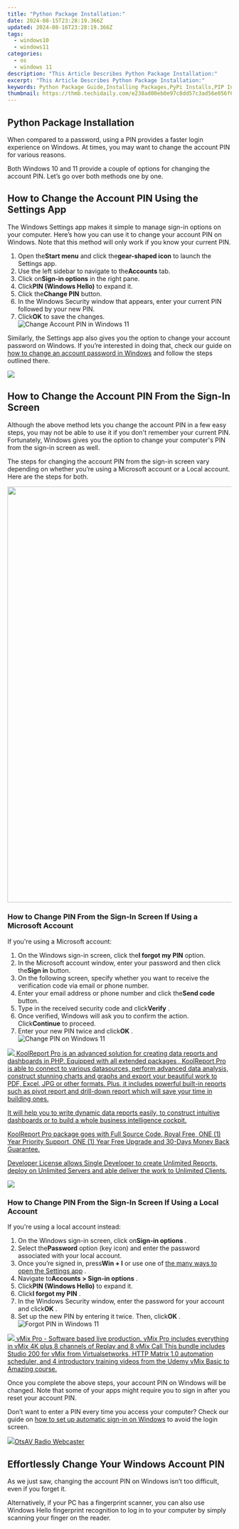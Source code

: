 ```yaml
---
title: "Python Package Installation:"
date: 2024-08-15T23:28:19.366Z
updated: 2024-08-16T23:28:19.366Z
tags:
  - windows10
  - windows11
categories:
  - os
  - windows 11
description: "This Article Describes Python Package Installation:"
excerpt: "This Article Describes Python Package Installation:"
keywords: Python Package Guide,Installing Packages,PyPi Installs,PIP Installation Tips,Python Dependency Management,Standard Package Install,Efficient Python Setup
thumbnail: https://thmb.techidaily.com/e238ad00eb0e97c8dd57c3ad56e056f669853f2127f27582290858df483758e7.jpg
---
```


## Python Package Installation

 When compared to a password, using a PIN provides a faster login experience on Windows. At times, you may want to change the account PIN for various reasons.

 Both Windows 10 and 11 provide a couple of options for changing the account PIN. Let’s go over both methods one by one.

## How to Change the Account PIN Using the Settings App

 The Windows Settings app makes it simple to manage sign-in options on your computer. Here’s how you can use it to change your account PIN on Windows. Note that this method will only work if you know your current PIN.

1. Open the**Start menu** and click the**gear-shaped icon** to launch the Settings app.
2. Use the left sidebar to navigate to the**Accounts** tab.
3. Click on**Sign-in options** in the right pane.
4. Click**PIN (Windows Hello)** to expand it.
5. Click the**Change PIN** button.
6. In the Windows Security window that appears, enter your current PIN followed by your new PIN.
7. Click**OK** to save the changes.  
![Change Account PIN in Windows 11](https://static1.makeuseofimages.com/wordpress/wp-content/uploads/2023/02/change-account-pin-in-windows-11.jpg)

 Similarly, the Settings app also gives you the option to change your account password on Windows. If you’re interested in doing that, check our guide on [how to change an account password in Windows](https://www.makeuseof.com/change-account-password-windows-11/) and follow the steps outlined there.

<!-- affiliate ads begin -->
<a href="https://store.iobit.com/order/checkout.php?PRODS=1468905&QTY=1&AFFILIATE=108875&CART=1"><img src="https://secure.avangate.com/images/merchant/184260348236f9554fe9375772ff966e/ascscan_728x90.png" border="0"></a>
<!-- affiliate ads end -->
## How to Change the Account PIN From the Sign-In Screen

 Although the above method lets you change the account PIN in a few easy steps, you may not be able to use it if you don't remember your current PIN. Fortunately, Windows gives you the option to change your computer's PIN from the sign-in screen as well.

 The steps for changing the account PIN from the sign-in screen vary depending on whether you’re using a Microsoft account or a Local account. Here are the steps for both.

<!-- affiliate ads begin -->
<a href="https://ancheer.sjv.io/c/5597632/1657301/17326" target="_top" id="1657301"><img src="//a.impactradius-go.com/display-ad/17326-1657301" border="0" alt="" width="1920" height="933"/></a><img height="0" width="0" src="https://imp.pxf.io/i/5597632/1657301/17326" style="position:absolute;visibility:hidden;" border="0" />
<!-- affiliate ads end -->
### How to Change PIN From the Sign-In Screen If Using a Microsoft Account

If you're using a Microsoft account:

1. On the Windows sign-in screen, click the**I forgot my PIN** option.
2. In the Microsoft account window, enter your password and then click the**Sign in** button.
3. On the following screen, specify whether you want to receive the verification code via email or phone number.
4. Enter your email address or phone number and click the**Send code** button.
5. Type in the received security code and click**Verify** .
6. Once verified, Windows will ask you to confirm the action. Click**Continue** to proceed.
7. Enter your new PIN twice and click**OK** .  
![Change PIN on Windows 11](https://static1.makeuseofimages.com/wordpress/wp-content/uploads/2023/02/change-pin-on-windows-11.jpeg)
<!-- affiliate ads begin -->
<a href="https://secure.2checkout.com/order/checkout.php?PRODS=4737285&QTY=1&AFFILIATE=108875&CART=1"><img src="https://secure.avangate.com/images/merchant/b2f83c409ce63012229fb9cd465bdcfe/products/copy_reporting_system.png" border="0">  KoolReport Pro  is an advanced solution for creating data reports and dashboards in PHP. Equipped with all  extended packages , KoolReport Pro is able to connect to various datasources, perform advanced data analysis, construct stunning charts and graphs and export your beautiful work to PDF, Excel, JPG or other formats. Plus, it includes powerful built-in reports such as pivot report and drill-down report which will save your time in building ones. 

 It will help you to write dynamic data reports easily, to construct intuitive dashboards or to build a whole business intelligence cockpit. 

  KoolReport Pro  package goes with Full Source Code, Royal Free, ONE (1) Year Priority Support, ONE (1) Year Free Upgrade and 30-Days Money Back Guarantee. 

  Developer License  allows  Single Developer  to create Unlimited Reports, deploy on Unlimited Servers and able deliver the work to Unlimited Clients. </a>
<!-- affiliate ads end -->

<!-- affiliate ads begin -->
<a href="https://secure.2checkout.com/order/checkout.php?PRODS=35038891&QTY=1&AFFILIATE=108875&CART=1"><img src="https://www.dupinout.com/wp-content/uploads/2021/12/DupInOut-New-Duplicate-Scan-Tab.png" border="0"></a>
<!-- affiliate ads end -->
### How to Change PIN From the Sign-In Screen If Using a Local Account

If you're using a local account instead:

1. On the Windows sign-in screen, click on**Sign-in options** .
2. Select the**Password** option (key icon) and enter the password associated with your local account.
3. Once you’re signed in, press**Win + I** or use one of [the many ways to open the Settings app](https://www.makeuseof.com/windows-ways-to-open-system-settings/) .
4. Navigate to**Accounts > Sign-in options** .
5. Click**PIN (Windows Hello)** to expand it.
6. Click**I forgot my PIN** .
7. In the Windows Security window, enter the password for your account and click**OK** .
8. Set up the new PIN by entering it twice. Then, click**OK** .  
![Forgot PIN in Windows 11](https://static1.makeuseofimages.com/wordpress/wp-content/uploads/2023/02/forgot-pin-in-windows-11.jpg)
<!-- affiliate ads begin -->
<a href="https://secure.2checkout.com/order/checkout.php?PRODS=30901410&QTY=1&AFFILIATE=108875&CART=1"> <img src="https://secure.avangate.com/images/merchant/ce9a6fb2becc2d235e62b125e9260102/products/copy_1_copy_vMixCallScreenshot1-large.jpg" border="0"> vMix Pro - Software based live production. vMix Pro includes everything in vMix 4K plus 8 channels of Replay and 8 vMix Call 
This bundle includes Studio 200 for vMix from Virtualsetworks, HTTP Matrix 1.0 automation scheduler, and 4 introductory training videos from the Udemy vMix Basic to Amazing course. </a>
<!-- affiliate ads end -->

 Once you complete the above steps, your account PIN on Windows will be changed. Note that some of your apps might require you to sign in after you reset your account PIN.

 Don’t want to enter a PIN every time you access your computer? Check our guide on [how to set up automatic sign-in on Windows](https://www.makeuseof.com/automatically-sign-user-in-windows-10/) to avoid the login screen.

<!-- affiliate ads begin -->
<a href="https://otszone.ots7.com/order/checkout.php?PRODS=4713322&QTY=1&AFFILIATE=108875&CART=1"><img src="https://green.ots7.com/screenshots/OtsAV/OtsAVRadio1.90-300x188.jpg" border="0">OtsAV Radio Webcaster</a>
<!-- affiliate ads end -->
## Effortlessly Change Your Windows Account PIN

 As we just saw, changing the account PIN on Windows isn’t too difficult, even if you forget it.

 Alternatively, if your PC has a fingerprint scanner, you can also use Windows Hello fingerprint recognition to log in to your computer by simply scanning your finger on the reader.


<ins class="adsbygoogle"
     style="display:block"
     data-ad-format="autorelaxed"
     data-ad-client="ca-pub-7571918770474297"
     data-ad-slot="1223367746"></ins>



<ins class="adsbygoogle"
     style="display:block"
     data-ad-client="ca-pub-7571918770474297"
     data-ad-slot="8358498916"
     data-ad-format="auto"
     data-full-width-responsive="true"></ins>







